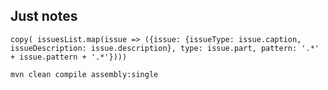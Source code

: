 ## Just notes

`copy( issuesList.map(issue => ({issue: {issueType: issue.caption, issueDescription: issue.description}, type: issue.part, pattern: '.*' + issue.pattern + '.*'})))`

`mvn clean compile assembly:single`